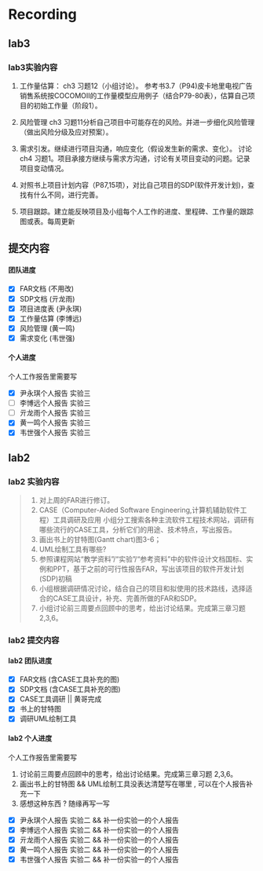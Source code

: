 # Recording

## lab3

### lab3实验内容

1. 工作量估算：
   ch3 习题12（小组讨论）。
   参考书3.7（P94)皮卡地里电视广告销售系统按COCOMOII的工作量模型应用例子（结合P79-80表），估算自己项目的初始工作量（阶段1）。

2. 风险管理
   ch3 习题11分析自己项目中可能存在的风险。并进一步细化风险管理（做出风险分级及应对预案）。

3. 需求引发。继续进行项目沟通，响应变化（假设发生新的需求、变化）。
    讨论ch4 习题1。项目承接方继续与需求方沟通，讨论有关项目变动的问题。记录项目变动情况。

4. 对照书上项目计划内容（P87,15项），对比自己项目的SDP(软件开发计划)，查找有什么不同，进行完善。

5. 项目跟踪。建立能反映项目及小组每个人工作的进度、里程碑、工作量的跟踪图或表。每周更新

## 提交内容

#### 团队进度

- [x] FAR文档 (不用改)
- [x] SDP文档 (亓龙雨)
- [x] 项目进度表 (尹永琪)
- [x] 工作量估算 (李博远)
- [x] 风险管理 (黄一鸣)
- [x] 需求变化 (韦世强)

#### 个人进度

个人工作报告里需要写
- [x] 尹永琪个人报告 实验三
- [ ] 李博远个人报告 实验三
- [ ] 亓龙雨个人报告 实验三
- [x] 黄一鸣个人报告 实验三
- [x] 韦世强个人报告 实验三

## lab2

### lab2 实验内容

>1. 对上周的FAR进行修订。
>2. CASE（Computer-Aided Software Engineering,计算机辅助软件工程）工具调研及应用 小组分工搜索各种主流软件工程技术网站，调研有哪些流行的CASE工具，分析它们的用途、技术特点，写出报告。
>3. 画出书上的甘特图(Gantt chart)图3-6；
>4. UML绘制工具有哪些?
>5. 参照课程网站“教学资料”/“实验”/“参考资料”中的软件设计文档国标、实例和PPT，基于之前的可行性报告FAR，写出该项目的软件开发计划(SDP)初稿
>6. 小组根据调研情况讨论，结合自己的项目和拟使用的技术路线，选择适合的CASE工具设计，补充、完善所做的FAR和SDP。
>7. 小组讨论前三周要点回顾中的思考，给出讨论结果。完成第三章习题 2,3,6。

### lab2 提交内容

#### lab2 团队进度

- [x] FAR文档 (含CASE工具补充的图)
- [x] SDP文档 (含CASE工具补充的图)
- [x] CASE工具调研  || 黄哥完成
- [x] 书上的甘特图
- [x] 调研UML绘制工具

#### lab2 个人进度

个人工作报告里需要写

1. 讨论前三周要点回顾中的思考，给出讨论结果。完成第三章习题 2,3,6。
2. 画出书上的甘特图 && UML绘制工具没表达清楚写在哪里 , 可以在个人报告补充一下
3. 感想这种东西 ? 随缘再写一写

- [x] 尹永琪个人报告 实验二 && 补一份实验一的个人报告
- [x] 李博远个人报告 实验二 && 补一份实验一的个人报告
- [x] 亓龙雨个人报告 实验二 && 补一份实验一的个人报告
- [x] 黄一鸣个人报告 实验二 && 补一份实验一的个人报告
- [x] 韦世强个人报告 实验二 && 补一份实验一的个人报告

